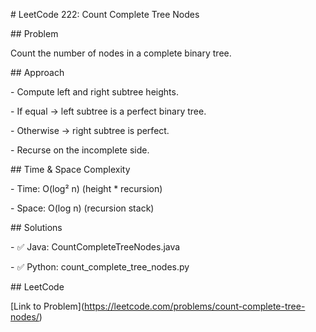 \# LeetCode 222: Count Complete Tree Nodes



\## Problem

Count the number of nodes in a complete binary tree.



\## Approach

\- Compute left and right subtree heights.

\- If equal → left subtree is a perfect binary tree.

\- Otherwise → right subtree is perfect.

\- Recurse on the incomplete side.



\## Time \& Space Complexity

\- Time: O(log² n) (height \* recursion)

\- Space: O(log n) (recursion stack)



\## Solutions

\- ✅ Java: CountCompleteTreeNodes.java

\- ✅ Python: count\_complete\_tree\_nodes.py



\## LeetCode

\[Link to Problem](https://leetcode.com/problems/count-complete-tree-nodes/)



